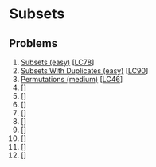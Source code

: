 # Subsets

## Problems

1. [Subsets (easy)]()
[[LC78](https://leetcode.com/problems/subsets/)]
1. [Subsets With Duplicates (easy)]()
[[LC90](https://leetcode.com/problems/subsets-ii/)]
1. [Permutations (medium)]()
[[LC46](https://leetcode.com/problems/permutations/)]
1. []()
[[]()]
1. []()
[[]()]
1. []()
[[]()]
1. []()
[[]()]
1. []()
[[]()]
1. []()
[[]()]
1. []()
[[]()]
1. []()
[[]()]
1. []()
[[]()]
